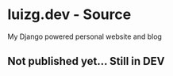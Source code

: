 # luizg.dev - Source
My Django powered personal website and blog

## Not published yet... Still in DEV

